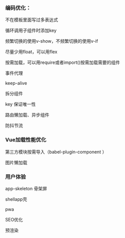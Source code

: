 ### 编码优化：

不在模板里面写过多表达式

循环调用子组件时添加key

频繁切换的使用v-show，不频繁切换的使用v-if

尽量少用float，可以用flex

按需加载，可以用require或者import()按需加载需要的组件

事件代理

keep-alive

拆分组件

key 保证唯一性

路由懒加载、异步组件

防抖节流

### Vue加载性能优化

第三方模块按需导入（babel-plugin-component ）

图片懒加载

### 用户体验

app-skeleton 骨架屏

shellapp壳

pwa

SEO优化

预渲染

